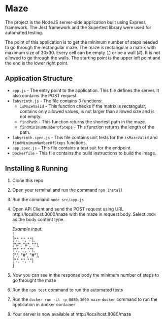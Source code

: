 # Maze
The project is the NodeJS server-side application built using Express framework. The Jest framework and the Supertest library were used for automated testing.

The point of this application is to get the minimum number of steps needed to go through the rectangular maze. The maze is rectangular a matrix with maximum size of 30x30. Every cell can be empty (.) or be a wall (#). It is not allowed to go through the walls. The starting point is the upper left point and the end is the lower right point.   

## Application Structure
- `app.js` - The entry point to the application. This file defines the server. It also contains the POST request.
- `labyrinth.js` - The file contains 3 functions: 
	 - `isMazeValid` - This function checks if the matrix is rectangular, contains only allowed values, is not larger than allowed size and is not empty. 
	 - `findPath` - This function returns the shortest path in the maze. 
	 - `findMinimumNumberOfSteps` - This function returns the length of the path.
- `labyrinth.spec.js` - This file contains unit tests for the `isMazeValid` and `findMinimumNumberOfSteps` functions.
- `app.spec.js` - This file contains a test suit for the endpoint.
- `Dockerfile` - This file contains the build instructions to build the image.

## Installing & Running 
1. Clone this repo

2. Open your terminal and run the command `npm install`

3. Run the command `node src/app.js`

4. Open API Client and send the POST request using URL http://localhost:3000/maze with the maze in request body. Select `JSON` as the body content type.

	*Example input:*   
[  
  [".", ".", "."],  
  ["#", "#", "."],  
  [".", ".", "."],  
  [".", "#", "#"],  
  [".", ".", "."]  
]

5. Now you can see in the response body the minimum number of steps to go throught the maze 

6. Run the `npm test` command to run the automated tests 

7. Run the `docker run -it -p 8080:3000 maze-docker` command to run the application in docker container 

8. Your server is now available at http://localhost:8080/maze
